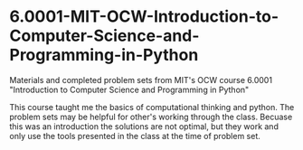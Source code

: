 # 6.0001-MIT-OCW-Introduction-to-Computer-Science-and-Programming-in-Python
Materials and completed problem sets from MIT's OCW course 6.0001 "Introduction to Computer Science and Programming in Python"

This course taught me the basics of computational thinking and python. The problem sets may be helpful for other's working through the class. Becuase this was an introduction the solutions are not optimal, but they work and only use the tools presented in the class at the time of problem set.
